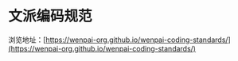 # 文派编码规范

浏览地址：[https://wenpai-org.github.io/wenpai-coding-standards/](https://wenpai-org.github.io/wenpai-coding-standards/)
